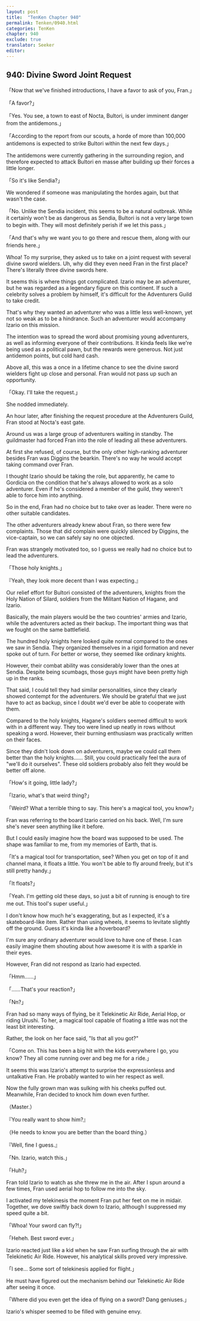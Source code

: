 ```yaml
---
layout: post
title:  "TenKen Chapter 940"
permalink: Tenken/0940.html
categories: TenKen
chapter: 940
exclude: true
translator: Seeker
editor: 
---
```

<h2>940: Divine Sword Joint Request</h2>

「Now that we've finished introductions, I have a favor to ask of you, Fran.」

「A favor?」

「Yes. You see, a town to east of Nocta, Bultori, is under imminent danger from the antidemons.」

「According to the report from our scouts, a horde of more than 100,000 antidemons is expected to strike Bultori within the next few days.」

The antidemons were currently gathering in the surrounding region, and therefore expected to attack Bultori en masse after building up their forces a little longer.

「So it's like Sendia?」

We wondered if someone was manipulating the hordes again, but that wasn't the case.

「No. Unlike the Sendia incident, this seems to be a natural outbreak. While it certainly won't be as dangerous as Sendia, Bultori is not a very large town to begin with. They will most definitely perish if we let this pass.」

「And that's why we want you to go there and rescue them, along with our friends here.」

Whoa! To my surprise, they asked us to take on a joint request with several divine sword wielders. Uh, why did they even need Fran in the first place? There's literally three divine swords here.

It seems this is where things got complicated. Izario may be an adventurer, but he was regarded as a legendary figure on this continent. If such a celebrity solves a problem by himself, it's difficult for the Adventurers Guild to take credit.

That's why they wanted an adventurer who was a little less well-known, yet not so weak as to be a hindrance. Such an adventurer would accompany Izario on this mission.

The intention was to spread the word about promising young adventurers, as well as informing everyone of their contributions. It kinda feels like we're being used as a political pawn, but the rewards were generous. Not just antidemon points, but cold hard cash.

Above all, this was a once in a lifetime chance to see the divine sword wielders fight up close and personal. Fran would not pass up such an opportunity.

「Okay. I'll take the request.」

She nodded immediately.

An hour later, after finishing the request procedure at the Adventurers Guild, Fran stood at Nocta's east gate.

Around us was a large group of adventurers waiting in standby. The guildmaster had forced Fran into the role of leading all these adventurers.

At first she refused, of course, but the only other high-ranking adventurer besides Fran was Diggins the bearkin. There's no way he would accept taking command over Fran.

I thought Izario should be taking the role, but apparently, he came to Gordicia on the condition that he's always allowed to work as a solo adventurer. Even if he's considered a member of the guild, they weren't able to force him into anything.

So in the end, Fran had no choice but to take over as leader. There were no other suitable candidates.

The other adventurers already knew about Fran, so there were few complaints. Those that did complain were quickly silenced by Diggins, the vice-captain, so we can safely say no one objected.

Fran was strangely motivated too, so I guess we really had no choice but to lead the adventurers.

「Those holy knights.」

『Yeah, they look more decent than I was expecting.』

Our relief effort for Bultori consisted of the adventurers, knights from the Holy Nation of Silard, soldiers from the Militant Nation of Hagane, and Izario.

Basically, the main players would be the two countries' armies and Izario, while the adventurers acted as their backup. The important thing was that we fought on the same battlefield.

The hundred holy knights here looked quite normal compared to the ones we saw in Sendia. They organized themselves in a rigid formation and never spoke out of turn. For better or worse, they seemed like ordinary knights.

However, their combat ability was considerably lower than the ones at Sendia. Despite being scumbags, those guys might have been pretty high up in the ranks.

That said, I could tell they had similar personalities, since they clearly showed contempt for the adventurers. We should be grateful that we just have to act as backup, since I doubt we'd ever be able to cooperate with them.

Compared to the holy knights, Hagane's soldiers seemed difficult to work with in a different way. They too were lined up neatly in rows without speaking a word. However, their burning enthusiasm was practically written on their faces.

Since they didn't look down on adventurers, maybe we could call them better than the holy knights…… Still, you could practically feel the aura of "we'll do it ourselves". These old soldiers probably also felt they would be better off alone.

「How's it going, little lady?」

「Izario, what's that weird thing?」

「Weird? What a terrible thing to say. This here's a magical tool, you know?」

Fran was referring to the board Izario carried on his back. Well, I'm sure she's never seen anything like it before.

But I could easily imagine how the board was supposed to be used. The shape was familiar to me, from my memories of Earth, that is.

「It's a magical tool for transportation, see? When you get on top of it and channel mana, it floats a little. You won't be able to fly around freely, but it's still pretty handy.」

「It floats?」

「Yeah. I'm getting old these days, so just a bit of running is enough to tire me out. This tool's super useful.」

I don't know how much he's exaggerating, but as I expected, it's a skateboard-like item. Rather than using wheels, it seems to levitate slightly off the ground. Guess it's kinda like a hoverboard?

I'm sure any ordinary adventurer would love to have one of these. I can easily imagine them shouting about how awesome it is with a sparkle in their eyes.

However, Fran did not respond as Izario had expected.

「Hmm……」

「……That's your reaction?」

「Nn?」

Fran had so many ways of flying, be it Telekinetic Air Ride, Aerial Hop, or riding Urushi. To her, a magical tool capable of floating a little was not the least bit interesting.

Rather, the look on her face said, "Is that all you got?"

「Come on. This has been a big hit with the kids everywhere I go, you know? They all come running over and beg me for a ride.」

It seems this was Izario's attempt to surprise the expressionless and untalkative Fran. He probably wanted to win her respect as well.

Now the fully grown man was sulking with his cheeks puffed out. Meanwhile, Fran decided to knock him down even further.

（Master.）

『You really want to show him?』

（He needs to know you are better than the board thing.）

『Well, fine I guess.』

「Nn. Izario, watch this.」

「Huh?」

Fran told Izario to watch as she threw me in the air. After I spun around a few times, Fran used aerial hop to follow me into the sky.

I activated my telekinesis the moment Fran put her feet on me in midair. Together, we dove swiftly back down to Izario, although I suppressed my speed quite a bit.

「Whoa! Your sword can fly?!」

「Heheh. Best sword ever.」

Izario reacted just like a kid when he saw Fran surfing through the air with Telekinetic Air Ride. However, his analytical skills proved very impressive.

「I see… Some sort of telekinesis applied for flight.」

He must have figured out the mechanism behind our Telekinetic Air Ride after seeing it once.

「Where did you even get the idea of flying on a sword? Dang geniuses.」

Izario's whisper seemed to be filled with genuine envy.



